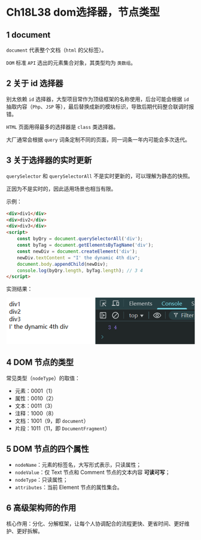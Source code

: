 # Ch18L38 dom选择器，节点类型



## 1 document

`document` 代表整个文档（`html` 的父标签）。

`DOM` 标准 `API` 选出的元素集合对象，其类型均为 `类数组`。



## 2 关于 id 选择器

别太依赖 `id` 选择器，大型项目常作为顶级框架的名称使用，后台可能会根据 `id` 抽取内容（`Php`、`JSP` 等），最后替换成新的模块标识，导致后期代码整合联调时报错。

`HTML` 页面用得最多的选择器是 `class` 类选择器。

大厂通常会根据 `query` 词条定制不同的页面，同一词条一年内可能会多次迭代。



## 3 关于选择器的实时更新

`querySelector` 和 `querySelectorAll` 不是实时更新的，可以理解为静态的快照。

正因为不是实时的，因此适用场景也相当有限。

示例：

```html
<div>div1</div>
<div>div2</div>
<div>div3</div>
<script>
    const byQry = document.querySelectorAll('div');
    const byTag = document.getElementsByTagName('div');
    const newDiv = document.createElement('div');
    newDiv.textContent = "I' the dynamic 4th div";
    document.body.appendChild(newDiv);
    console.log(byQry.length, byTag.length); // 3 4
</script>
```

实测结果：

![](../assets/18.1.png)



## 4 DOM 节点的类型

常见类型（`nodeType`）的取值：

- 元素：0001（1）
- 属性：0010（2）
- 文本：0011（3）
- 注释：1000（8）
- 文档：1001（9，即 `document`）
- 片段：1011（11，即 `DocumentFragment`）



## 5 DOM 节点的四个属性

- `nodeName`：元素的标签名，大写形式表示，只读属性；
- `nodeValue`：仅 Text 节点和 Comment 节点的文本内容 **可读可写**；
- `nodeType`：只读属性；
- `attributes`：当前 Element 节点的属性集合。



## 6 高级架构师的作用

核心作用：分化、分解框架，让每个人协调配合的流程更快、更省时间、更好维护、更好拆解。

